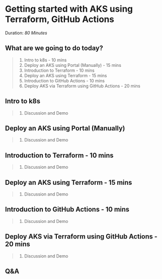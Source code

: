 # Getting started with AKS using Terraform, GitHub Actions

Duration: _80 Minutes_

## What are we going to do today?

> 1. Intro to k8s - 10 mins
> 1. Deploy an AKS using Portal (Manually) - 15 mins
> 1. Introduction to Terraform - 10 mins
> 1. Deploy an AKS using Terraform - 15 mins
> 1. Introduction to GitHub Actions - 10 mins
> 1. Deploy AKS via Terraform using GitHub Actions - 20 mins



##  Intro to k8s 

> 1. Discussion and Demo 


## Deploy an AKS using Portal (Manually)

> 1. Discussion and Demo 


## Introduction to Terraform - 10 mins

> 1. Discussion and Demo


## Deploy an AKS using Terraform - 15 mins

> 1. Discussion and Demo


## Introduction to GitHub Actions - 10 mins

> 1. Discussion and Demo


## Deploy AKS via Terraform using GitHub Actions - 20 mins

> 1. Discussion and Demo


## Q&A


